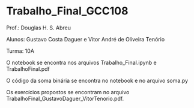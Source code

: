 # Trabalho_Final_GCC108
Prof.: Douglas H. S. Abreu

Alunos: Gustavo Costa Daguer e Vitor André de Oliveira Tenório

Turma: 10A

O notebook se encontra nos arquivos Trabalho_Final.ipynb e TrabalhoFinal.pdf

O código da soma binária se encontra no notebook e no arquivo soma.py

Os exercícios propostos se encontram no arquivo TrabalhoFinal_GustavoDaguer_VitorTenorio.pdf.

